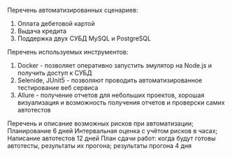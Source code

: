 Перечень автоматизированных сценариев:
1. Оплата дебетовой картой
2. Выдача кредита
3. Поддержка двух СУБД MySQL и PostgreSQL

Перечень используемых инструментов:
1. Docker - позволяет оперативно запустить эмулятор на Node.js и получить доступ к СУБД
2. Selenide, JUnit5 - позволяют проводить автоматизированное тестирование веб сервиса
3. Allure - получение отчетов для небольших проектов, хорошая визуализация и возможность получения отчетов и проверски самих автотестов

Перечень и описание возможных рисков при автоматизации;
Планирование 6 дней
Интервальная оценка с учётом рисков в часах;
Написание автотестов 12 дней
План сдачи работ: когда будут готовы автотесты, результаты их прогона;
результаты прогона 4 дня